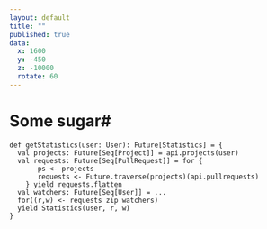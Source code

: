 ```yaml
---
layout: default
title: ""
published: true
data:
  x: 1600
  y: -450
  z: -10000
  rotate: 60
---
```


# Some sugar#

<div class="highlight"><pre><code class="scala"><span class="k">def</span> getStatistics(user<span class="kt">: User</span>)<span class="kt">: Future[Statistics]</span> = {
  <span class="k">val</span> projects<span class="kt">: Future[Seq[Project]]</span> = api.projects(user)
  <span class="k">val</span> requests<span class="kt">: Future[Seq[PullRequest]]</span> = <span class="k">for</span> {
       ps <span class="k">&lt;-</span> projects
       requests <span class="k">&lt;-</span> Future.traverse(projects)(api.pullrequests)
    } <span class="k">yield</span> requests.flatten
  <span class="k">val</span> watchers<span class="kt">: Future[Seq[User]]</span> = ...
  <span class="k">for</span>((r,w) &lt;- requests zip watchers)
  <span class="k">yield</span> Statistics(user, r, w)
}
</code></pre></div>